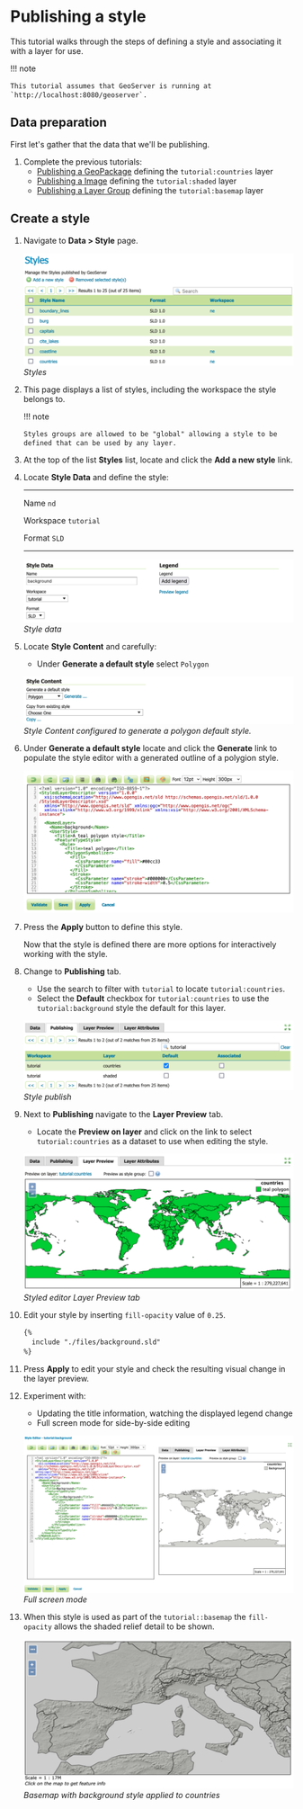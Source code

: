 # Publishing a style

This tutorial walks through the steps of defining a style and associating it with a layer for use.

!!! note

    This tutorial assumes that GeoServer is running at `http://localhost:8080/geoserver`.

## Data preparation

First let's gather that the data that we'll be publishing.

1.  Complete the previous tutorials:
    -   [Publishing a GeoPackage](../geopkg-quickstart/index.md) defining the ``tutorial:countries`` layer
    -   [Publishing a Image](../image-quickstart/index.md) defining the ``tutorial:shaded`` layer
    -   [Publishing a Layer Group](../group-quickstart/index.md) defining the ``tutorial:basemap`` layer

## Create a style

1.  Navigate to **Data > Style** page.

    ![](images/styles_page.png)
    *Styles*

2.  This page displays a list of styles, including the workspace the style belongs to.

    !!! note

        Styles groups are allowed to be "global" allowing a style to be defined that can be used by any layer.

3.  At the top of the list **Styles** list, locate and click the **Add a new style** link.

4.  Locate **Style Data** and define the style:

      --------------------- -------------------------------------------------
      Name                  `nd`

      Workspace             `tutorial`

      Format                `SLD`
      --------------------- -------------------------------------------------

    ![](images/style_data.png)
    *Style data*

5.  Locate **Style Content** and carefully:

    -   Under **Generate a default style** select `Polygon`

    ![](images/style_content.png)
    *Style Content configured to generate a polygon default style.*

6.  Under **Generate a default style** locate and click the **Generate** link to populate the style editor with a generated outline of a polygion style.

    ![](images/generate.png)

7.  Press the **Apply** button to define this style.

    Now that the style is defined there are more options for interactively working with the style.

8.  Change to **Publishing** tab.

    -   Use the search to filter with `tutorial` to locate `tutorial:countries`.
    -   Select the **Default** checkbox for `tutorial:countries` to use the `tutorial:background` style the default for this layer.

    ![](images/publish.png)
    *Style publish*

9.  Next to **Publishing** navigate to the **Layer Preview** tab.

    -   Locate the **Preview on layer** and click on the link to select `tutorial:countries` as a dataset to use when editing the style.

    ![](images/preview.png)
    *Styled editor Layer Preview tab*

10. Edit your style by inserting `fill-opacity` value of `0.25`.

    ~~~xml
    {% 
      include "./files/background.sld"
    %}
    ~~~

11. Press **Apply** to edit your style and check the resulting visual change in the layer preview.

12. Experiment with:

    -   Updating the title information, watching the displayed legend change
    -   Full screen mode for side-by-side editing

    ![](images/full.png)
    *Full screen mode*

13. When this style is used as part of the `tutorial::basemap` the `fill-opacity` allows the shaded relief detail to be shown.

    ![](images/basemap.png)
    *Basemap with background style applied to countries*

